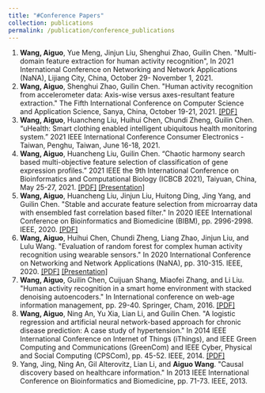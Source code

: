```yaml
---
title: "#Conference Papers"
collection: publications
permalink: /publication/conference_publications
---
```


1. <b>Wang, Aiguo</b>, Yue Meng, Jinjun Liu, Shenghui Zhao, Guilin Chen. "Multi-domain feature extraction for human activity recognition", In 2021 International Conference on Networking and Network Applications (NaNA), Lijiang City, China, October 29- November 1, 2021. 
2. <b>Wang, Aiguo</b>, Shenghui Zhao, Guilin Chen. "Human activity recognition from accelerometer data: Axis-wise versus axes-resultant feature extraction." The Fifth International Conference on Computer Science and Application Science, Sanya, China, October 19-21, 2021. [[PDF]](http://ag-wang.github.io/files/har_axis_axes_csae2021.pdf)
3. <b>Wang, Aiguo</b>, Huancheng Liu, Huihui Chen, Chundi Zheng, Guilin Chen. “uHealth: Smart clothing enabled intelligent ubiquitous health monitoring system.” 2021 IEEE International Conference Consumer Electronics - Taiwan, Penghu, Taiwan, June 16-18, 2021. 
4. <b>Wang, Aiguo</b>, Huancheng Liu, Guilin Chen. “Chaotic harmony search based multi-objective feature selection of classification of gene expression profiles.” 2021 IEEE the 9th International Conference on Bioinformatics and Computational Biology (ICBCB 2021), Taiyuan, China, May 25-27, 2021. [[PDF]](http://ag-wang.github.io/files/chaotic_hs_fs_2021-icbcb.pdf) [[Presentation]](http://ag-wang.github.io/files/ICBCB-2021-presentation.pdf)
5. <b>Wang, Aiguo</b>, Huancheng Liu, Jinjun Liu, Huitong Ding, Jing Yang, and Guilin Chen. "Stable and accurate feature selection from microarray data with ensembled fast correlation based filter." In 2020 IEEE International Conference on Bioinformatics and Biomedicine (BIBM), pp. 2996-2998. IEEE, 2020. [[PDF]](http://ag-wang.github.io/files/stable_fs_2020-bibm.pdf)
6. <b>Wang, Aiguo</b>, Huihui Chen, Chundi Zheng, Liang Zhao, Jinjun Liu, and Lulu Wang. "Evaluation of random forest for complex human activity recognition using wearable sensors." In 2020 International Conference on Networking and Network Applications (NaNA), pp. 310-315. IEEE, 2020. [[PDF]](http://ag-wang.github.io/files/evaluation_rf_har_2020-nana.pdf) [[Presentation]](http://ag-wang.github.io/files/NaNA-2020-presentation.pdf)
7. <b>Wang, Aiguo</b>, Guilin Chen, Cuijuan Shang, Miaofei Zhang, and Li Liu. "Human activity recognition in a smart home environment with stacked denoising autoencoders." In International conference on web-age information management, pp. 29-40. Springer, Cham, 2016. [[PDF]](http://ag-wang.github.io/files/har_autoencoder_2016-waim.pdf)
8. <b>Wang, Aiguo</b>, Ning An, Yu Xia, Lian Li, and Guilin Chen. "A logistic regression and artificial neural network-based approach for chronic disease prediction: A case study of hypertension." In 2014 IEEE International Conference on Internet of Things (iThings), and IEEE Green Computing and Communications (GreenCom) and IEEE Cyber, Physical and Social Computing (CPSCom), pp. 45-52. IEEE, 2014. [[PDF]](http://ag-wang.github.io/files/hypertension_prediction_2014-ithings.pdf)
9. Yang, Jing, Ning An, Gil Alterovitz, Lian Li, and <b>Aiguo Wang</b>. "Causal discovery based on healthcare information." In 2013 IEEE International Conference on Bioinformatics and Biomedicine, pp. 71-73. IEEE, 2013. 
